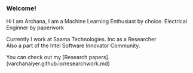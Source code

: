 ### Welcome!

Hi I am Archana, I am a Machine Learning Enthusiast by choice. Electrical Enginner by paperwork

Currently I work at Saama Technologies. Inc as a Researcher  
Also a part of the Intel Software Innovator Community. 

You can check out my [Research papers].(varchanaiyer.github.io/researchwork.md)


      
